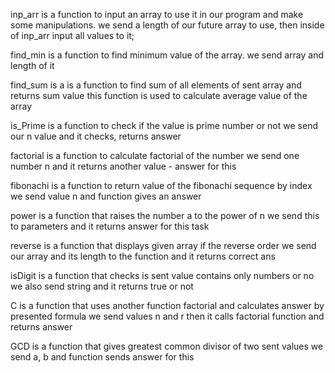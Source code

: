 inp_arr is a function to input an array to use it in our program and make some manipulations.
we send a length of our future array to use, then inside of inp_arr input all values to it;

find_min is a function to find minimum value of the array.
we send array and length of it

find_sum is a is a function to find sum of all elements of sent array and returns sum value
this function is used to calculate average value of the array

is_Prime is a function to check if the value is prime number or not
we send our n value and it checks, returns answer

factorial is a function to calculate factorial of the number
we send one number n and it returns another value - answer for this

fibonachi is a function to return value of the fibonachi sequence by index
we send value n and function gives an answer

power is a function that raises the number a to the power of n
we send this to parameters and it returns answer for this task

reverse is a function that displays given array if the reverse order
we send our array and its length to the function and it returns correct ans

isDigit is a function that checks is sent value contains only numbers or no
we also send string and it returns true or not

C is a function that uses another function factorial and calculates answer by presented formula
we send values n and r then it calls factorial function and returns answer

GCD is a function that gives greatest common divisor of two sent values
we send a, b and function sends answer for this
